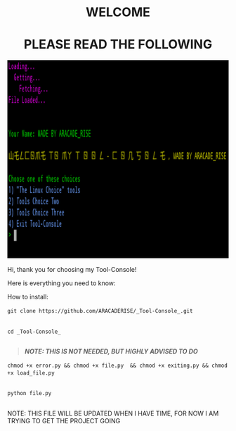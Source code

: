  **<h1 align="center">WELCOME</h1>  <h1 align="center">PLEASE READ THE FOLLOWING</h1>** 
 
 <span align="center">
<img src="https://github.com/ARACADERISE/_Tool-Console_/blob/master/Screenshot%202019-06-06%20at%2010.09.11%20AM.png" width="600" height="450" alt="ICON">
</span>

Hi, thank you for choosing my Tool-Console!

Here is everything you need to know:

How to install:

``` git clone https://github.com/ARACADERISE/_Tool-Console_.git ```
## ##
 ```cd _Tool-Console_ ```
## ##
 > **_NOTE: THIS IS NOT NEEDED, BUT HIGHLY ADVISED TO DO_** 
 
 ``` chmod +x error.py && chmod +x file.py  && chmod +x exiting.py && chmod +x load_file.py ```
 ## ##
 ```python file.py ```
 ## ##

 NOTE: THIS FILE WILL BE UPDATED WHEN I HAVE TIME, FOR NOW I AM TRYING TO GET THE PROJECT GOING 
